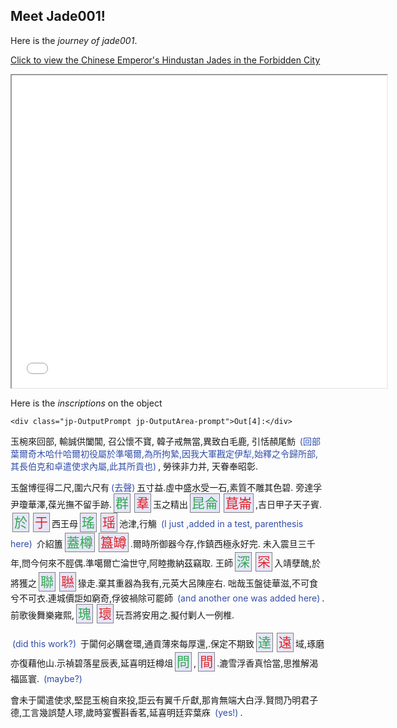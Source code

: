 ## Meet Jade001!

Here is the *journey of jade001*.

[Click to view the Chinese Emperor's Hindustan Jades in the Forbidden City](https://xgloria.github.io/theforbiddencity_test1/)

<iframe src="Jade001_SampleMap.html" height="500" width="600"></iframe>


Here is the *inscriptions* on the object

<div class="jp-Cell-outputWrapper">


<div class="jp-OutputArea jp-Cell-outputArea">

<div class="jp-OutputArea-child">

    
    <div class="jp-OutputPrompt jp-OutputArea-prompt">Out[4]:</div>

<div class="jp-RenderedHTMLCommon jp-RenderedMarkdown jp-OutputArea-output jp-OutputArea-executeResult" data-mime-type="text/markdown">
    <p><style>                           
    span.delete {color: #32a852; 
                 background-color: lavender;
                 font-size: 150%; 
                 margin: 0 3px; 
                 border: 1px solid #808080; 
                 line-height: 1.5;
                 padding: 2px;}
    span.insert {color: #e02427;
                 background-color: lavender;
                 font-size: 150%; 
                 margin: 0 3px; 
                 border: 1px solid #808080; 
                 line-height: 1.5;
                 padding: 2px;}
    span.parenthesis {color: #324ea8;
                    font-size: 100%;
                    margin: 0 3px;}
    </style>玉椀來回部, 輸誠供闔閶, 召公懷不寶, 韓子戒無當,異致白毛鹿, 引恬頳尾魴 <span class="parenthesis">(回部葉爾奇木哈什哈爾初役屬於準噶爾,為所拘縶,因我大軍戡定伊犁,始釋之令歸所部,其長伯克和卓遣使求內屬,此其所貢也)</span>, 勞徠非力并, 天眷奉昭彰.</p>
<p>玉盤博徑得二尺,圍六尺有<span class="parenthesis">(去聲)</span>五寸益.虛中盛水受一石,素質不雕其色碧. 旁達孚尹瓊華澤,葆光撫不留手跡.<span class="delete">群</span><span class="insert">羣</span>玉之精出<span class="delete">昆侖</span><span class="insert">菎崙</span>,吉日甲子天子賓. <span class="delete">於</span><span class="insert">于</span>西王母<span class="delete">瑤</span><span class="insert">瑶</span>池津,行觴 <span class="parenthesis">(I just ,added in a test, parenthesis here)</span> 介紹簠<span class="delete">蓋樽</span><span class="insert">簋罇</span>.爾時所御器今存,作鎮西極永好完. 未入震旦三千年,問今何來不脛偶.準噶爾亡淪世守,阿睦撒納茲竊取. 王師<span class="delete">深</span><span class="insert">罙</span>入靖孽醜,於將獲之<span class="delete">聯</span><span class="insert">聮</span>猭走.棄其重器為我有,元英大呂陳座右. 咄哉玉盤徒華滋,不可食兮不可衣.連城價詎如窮奇,俘彼禍除可罷師 <span class="parenthesis">(and another one was added here)</span>. 前歌後舞樂雍熙,<span class="delete">瑰</span><span class="insert">瓌</span>玩吾將安用之.擬付剿人一例椎.</p>
<p><span class="parenthesis">(did this work?)</span> 于闐何必購奩環,通貢薄來每厚還,.保定不期致<span class="delete">達</span><span class="insert">遠</span>域,琢磨亦復藉他山.示禎碧落星辰表,延喜明廷樽俎<span class="delete">問</span>,<span class="insert">間</span>.漉雪浮香真恰當,思推解渴福區寰. <span class="parenthesis">(maybe?)</span></p>
<p>會未于闐遣使求,堅昆玉椀自來投,詎云有翼千斤獻,那肯無端大白浮.賢問乃明君子德,工言幾誤楚人璆,歲時宴饗斟香茗,延喜明廷弈葉庥 <span class="parenthesis">(yes!)</span>.</p>

</div>

</div>

</div>

</div>
